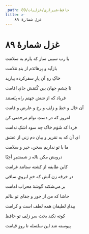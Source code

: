 ```yaml
---
_path: حافظ-شیرازی/غزلیات/89
title: >-
    غزل شمارهٔ ۸۹
---
```

# غزل شمارهٔ ۸۹

<div class="b" id="bn1"><div class="m1"><p>یا رب سببی ساز که یارم به سلامت</p></div>
<div class="m2"><p>بازآید و بِرهانَدَم از بندِ مَلامت</p></div></div>
<div class="b" id="bn2"><div class="m1"><p>خاکِ رهِ آن یارِ سفرکرده بیارید</p></div>
<div class="m2"><p>تا چشمِ جهان بین کُنَمَش جایِ اقامت</p></div></div>
<div class="b" id="bn3"><div class="m1"><p>فریاد که از شش جهتم راه بِبَستند</p></div>
<div class="m2"><p>آن خال و خط و زلف و رخ و عارض و قامت</p></div></div>
<div class="b" id="bn4"><div class="m1"><p>امروز که در دستِ توام مرحمتی کن</p></div>
<div class="m2"><p>فردا که شَوَم خاک چه سود اشکِ ندامت</p></div></div>
<div class="b" id="bn5"><div class="m1"><p>ای آن که به تقریر و بیان دم زنی از عشق</p></div>
<div class="m2"><p>ما با تو نداریم سخن، خیر و سلامت</p></div></div>
<div class="b" id="bn6"><div class="m1"><p>درویش مکن ناله ز شمشیرِ اَحِبّا</p></div>
<div class="m2"><p>کاین طایفه از کشته ستانند غرامت</p></div></div>
<div class="b" id="bn7"><div class="m1"><p>در خرقه زن آتش که خمِ ابرویِ ساقی</p></div>
<div class="m2"><p>بر می‌شکند گوشهٔ محراب امامت</p></div></div>
<div class="b" id="bn8"><div class="m1"><p>حاشا که من از جور و جفای تو بنالم</p></div>
<div class="m2"><p>بیدادِ لطیفان همه لطف است و کرامت</p></div></div>
<div class="b" id="bn9"><div class="m1"><p>کوته نکند بحث سرِ زلف تو حافظ</p></div>
<div class="m2"><p>پیوسته شد این سلسله تا روزِ قیامت</p></div></div>
